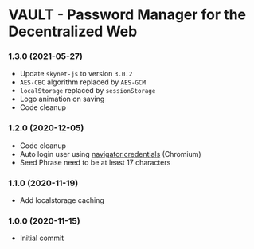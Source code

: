 # VAULT - Password Manager for the Decentralized Web

### 1.3.0 (2021-05-27)
* Update `skynet-js` to version `3.0.2`
* `AES-CBC` algorithm replaced by `AES-GCM`
* `localStorage` replaced by `sessionStorage`
* Logo animation on saving
* Code cleanup

### 1.2.0 (2020-12-05)
* Code cleanup
* Auto login user using [navigator.credentials](https://developer.mozilla.org/en-US/docs/Web/API/Navigator/credentials) (Chromium)
* Seed Phrase need to be at least 17 characters

### 1.1.0 (2020-11-19)
* Add localstorage caching

### 1.0.0 (2020-11-15)
* Initial commit
